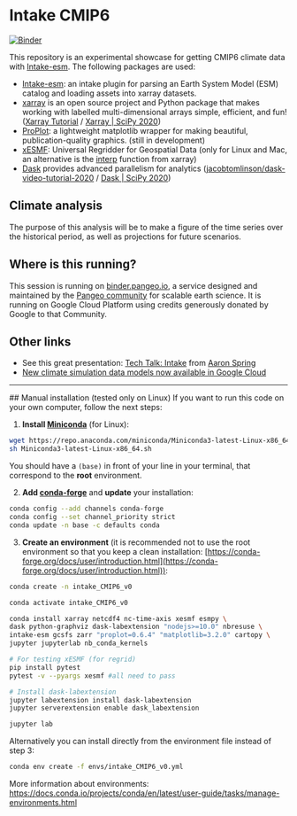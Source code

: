 # Intake CMIP6

[![Binder](https://binder.pangeo.io/badge_logo.svg)](https://binder.pangeo.io/v2/gh/mickaellalande/intake_CMIP6/main?urlpath=lab?filepath=CMIP6_global_projections.ipynb)

This repository is an experimental showcase for getting CMIP6 climate data with [Intake-esm](https://intake-esm.readthedocs.io/en/latest/).  The following packages are used:

- [Intake-esm](https://intake-esm.readthedocs.io/en/latest/): an intake plugin for parsing an Earth System Model (ESM) catalog and loading assets into xarray datasets.
- [xarray](http://xarray.pydata.org/en/stable/) is an open source project and Python package that makes working with labelled multi-dimensional arrays simple, efficient, and fun! ([Xarray Tutorial](https://xarray-contrib.github.io/xarray-tutorial/) / [Xarray | SciPy 2020](https://www.youtube.com/watch?v=mecN-Ph_-78&list=PLYx7XA2nY5Gde-6QO98KUJ9iL_WW4rgYf&index=4))
- [ProPlot](https://proplot.readthedocs.io/en/latest/): a lightweight matplotlib wrapper for making beautiful, publication-quality graphics. 
(still in development)
- [xESMF](https://xesmf.readthedocs.io/en/latest/): Universal Regridder for Geospatial Data (only for Linux and Mac, an alternative is the [interp](http://xarray.pydata.org/en/stable/interpolation.html#example) function from xarray)
- [Dask](https://dask.org/) provides advanced parallelism for analytics ([jacobtomlinson/dask-video-tutorial-2020](https://github.com/jacobtomlinson/dask-video-tutorial-2020) / [Dask | SciPy 2020](https://www.youtube.com/watch?v=EybGGLbLipI&list=PLYx7XA2nY5Gde-6QO98KUJ9iL_WW4rgYf&index=6))

## Climate analysis

The purpose of this analysis will be to make a figure of the time series over the historical period, as well as projections for future scenarios.


## Where is this running?

This session is running on [binder.pangeo.io](https://binder.pangeo.io),
a service designed and maintained by the [Pangeo community](https://pangeo.io) for scalable earth science.
It is running on Google Cloud Platform using credits generously donated by Google to that Community.


## Other links
- See this great presentation: [Tech Talk: Intake](https://www.youtube.com/watch?v=urL17kRUinE&amp;feature=youtu.be) from [Aaron Spring](https://github.com/aaronspring/pydata_python_in_big_data_in_climate_science)
- [New climate simulation data models now available in Google Cloud](https://cloud.google.com/blog/products/data-analytics/new-climate-model-data-now-google-public-datasets)



---

## Manual installation (tested only on Linux)
If you want to run this code on your own computer, follow the next steps: 

1. **Install [Miniconda](https://docs.conda.io/en/latest/miniconda.html)** (for Linux):
```bash
wget https://repo.anaconda.com/miniconda/Miniconda3-latest-Linux-x86_64.sh 
sh Miniconda3-latest-Linux-x86_64.sh 
```
You should have a `(base)` in front of your line in your terminal, that correspond to the **root** environment.

2.  **Add [conda-forge](https://conda-forge.org/docs/user/introduction.html)** and **update** your installation:  
```bash
conda config --add channels conda-forge  
conda config --set channel_priority strict  
conda update -n base -c defaults conda  
```
3. **Create an environment** (it is recommended not to use the root environment so that you keep a clean installation: [https://conda-forge.org/docs/user/introduction.html](https://conda-forge.org/docs/user/introduction.html)):
```bash
conda create -n intake_CMIP6_v0
```
```bash
conda activate intake_CMIP6_v0
```
```bash
conda install xarray netcdf4 nc-time-axis xesmf esmpy \
dask python-graphviz dask-labextension "nodejs>=10.0" nbresuse \
intake-esm gcsfs zarr "proplot=0.6.4" "matplotlib=3.2.0" cartopy \
jupyter jupyterlab nb_conda_kernels
```
```bash
# For testing xESMF (for regrid)
pip install pytest  
pytest -v --pyargs xesmf #all need to pass
```
```bash
# Install dask-labextension
jupyter labextension install dask-labextension
jupyter serverextension enable dask_labextension
```
```bash
jupyter lab
```

Alternatively you can install directly from the environment file instead of step 3:
```bash
conda env create -f envs/intake_CMIP6_v0.yml
```

More information about environments: https://docs.conda.io/projects/conda/en/latest/user-guide/tasks/manage-environments.html








